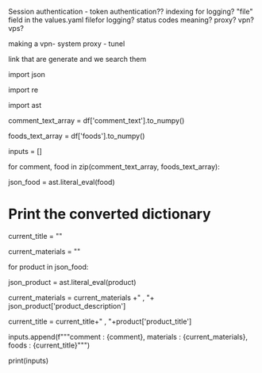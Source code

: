 

Session authentication - token authentication??
indexing for logging?
"file" field in the values.yaml filefor logging?
status codes meaning? 
proxy?
vpn?
vps?

making a vpn- system proxy - tunel

link that are generate and we search them 


import json

import re

import ast

  

comment_text_array = df['comment_text'].to_numpy()

foods_text_array = df['foods'].to_numpy()

inputs = []

  

for comment, food in zip(comment_text_array, foods_text_array):

json_food = ast.literal_eval(food)

  

# Print the converted dictionary

current_title = ""

current_materials = ""

  

for product in json_food:

  

json_product = ast.literal_eval(product)

  

current_materials = current_materials +" , "+ json_product['product_description']

current_title = current_title+" , "+product['product_title']

  

inputs.append(f"""comment : {comment}, materials : {current_materials}, foods : {current_title}""")

  

print(inputs)